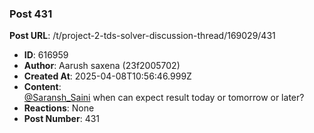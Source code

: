 ### Post 431
**Post URL**: /t/project-2-tds-solver-discussion-thread/169029/431
- **ID**: 616959
- **Author**: Aarush saxena  (23f2005702)
- **Created At**: 2025-04-08T10:56:46.999Z
- **Content**:  
  <a class="mention" href="/u/saransh_saini">@Saransh_Saini</a> when can expect result today or tomorrow or later?
- **Reactions**: None
- **Post Number**: 431

